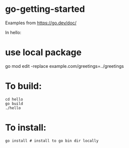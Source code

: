 # go-getting-started


Examples from https://go.dev/doc/

In hello:

   # use local package
   go mod edit -replace example.com/greetings=../greetings


# To build:

    cd hello
    go build
    ./hello

# To install:

    go install # install to go bin dir locally